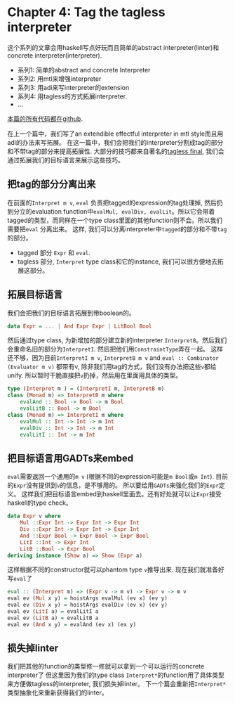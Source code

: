 # Chapter 4: Tag the tagless interpreter

这个系列的文章会用haskell写点好玩而且简单的abstract interpreter(linter)和concrete interpreter(interpreter).

* 系列1: 简单的abstract and concrete Interpreter
* 系列2: 用mtl来增强interpreter
* 系列3: 用adi来写interpreter的extension
* 系列4: 用tagless的方式拓展interpreter.
* ...

[本篇的所有代码都在github](https://github.com/soulomoon/arith/tree/master/arith4).

在上一个篇中，我们写了an extendible effectful interpreter in mtl style而且用adi的办法来写拓展。
在这一篇中，我们会把我们的interpreter分割成tag的部分和不带tag的部分来提高拓展性.
大部分的技巧都来自著名的[tagless final](https://okmij.org/ftp/tagless-final/course/lecture.pdf),
我们会通过拓展我们的目标语言来展示这些技巧。

## 把tag的部分分离出来

在前面的`Interpret m v`, `eval` 负责把tagged的expression的tag处理掉, 然后扔到分立的evaluation function中`evalMul, evalDiv, evalLit`。所以它会带着tagged的类型，而同样在一个type class里面的其他function则不会。所以我们需要把`eval` 分离出来。
这样, 我们可以分离interpreter中`tagged`的部分和不带`tag`的部分。

* tagged 部分 `Expr` 和 `eval`.
* tagless 部分, `Interpret` type class和它的instance, 我们可以很方便地去拓展这部分。

## 拓展目标语言

我们会把我们的目标语言拓展到带boolean的。

```haskell
data Expr = ... | And Expr Expr | LitBool Bool
```

然后通过type class, 为新增加的部分建立新的interpreter `InterpretB`。然后我们会重命名旧的部分为`InterpretI`.
然后把他们用`ConstraintType`弄在一起。
这样还不够，因为目前`InterpretI m v`, `InterpretB m v` and `eval :: Combinator (Evaluator m v)`
都带有v, 除非我们用tag的方式，我们没有办法把这些`v`都给unify.
所以暂时干脆直接把`v`扔掉，然后用在里面用具体的类型。

```haskell
type (Interpret m ) = (InterpretI m, InterpretB m)
class (Monad m) => InterpretB m where
    evalAnd :: Bool -> Bool -> m Bool
    evalLitB :: Bool -> m Bool
class (Monad m) => InterpretI m where
    evalMul :: Int -> Int -> m Int
    evalDiv :: Int -> Int -> m Int
    evalLitI :: Int -> m Int
```

## 把目标语言用GADTs来embed

`eval`需要返回一个通用的`m v` (根据不同的expression可能是`m Bool`或`m Int`).
目前的`Expr`没有提供到`v`的信息，是不够用的。
所以要给用`GADTs`来强化我们的`Expr`定义。
这样我们把目标语言embed到haskell里面去。还有好处就可以让`Expr`接受haskell的type check。

```haskell
data Expr v where
    Mul ::Expr Int -> Expr Int -> Expr Int
    Div ::Expr Int -> Expr Int -> Expr Int
    And ::Expr Bool -> Expr Bool -> Expr Bool
    LitI ::Int -> Expr Int
    LitB ::Bool -> Expr Bool
deriving instance (Show a) => Show (Expr a)
```

这样根据不同的constructor就可以phantom type `v`推导出来. 现在我们就准备好写`eval`了

```haskell
eval :: (Interpret m) => (Expr v -> m v) -> Expr v -> m v
eval ev (Mul x y) = hoistArgs evalMul (ev x) (ev y)
eval ev (Div x y) = hoistArgs evalDiv (ev x) (ev y)
eval ev (LitI a) = evalLitI a
eval ev (LitB a) = evalLitB a
eval ev (And x y) = evalAnd (ev x) (ex y)
```

## 损失掉linter

我们把其他的function的类型修一修就可以拿到一个可以运行的concrete interpreter了
但这里因为我们的type class `Interpret*`的function用了具体类型来方便做tagless的interpreter, 我们损失掉linter。
下一个篇会重新把`Interpret*`类型抽象化来重新获得我们的linter。